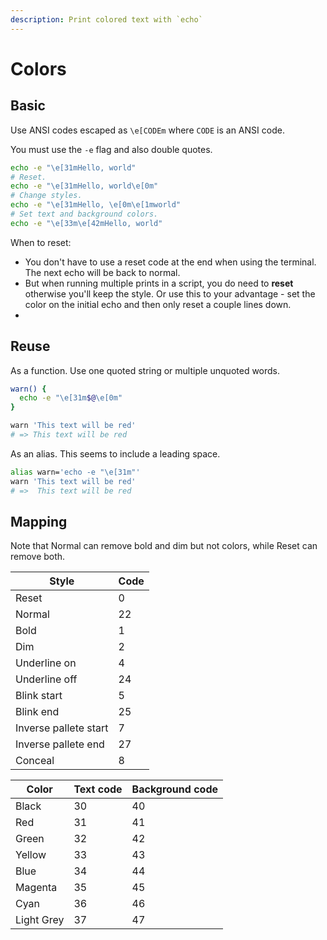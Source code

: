```yaml
---
description: Print colored text with `echo`
---
```

# Colors


## Basic

Use ANSI codes escaped as `\e[CODEm` where `CODE` is an ANSI code.

You must use the `-e` flag and also double quotes.

```sh
echo -e "\e[31mHello, world"
# Reset.
echo -e "\e[31mHello, world\e[0m"
# Change styles.
echo -e "\e[31mHello, \e[0m\e[1mworld"
# Set text and background colors.
echo -e "\e[33m\e[42mHello, world"
```

When to reset:

- You don't have to use a reset code at the end when using the terminal. The next echo will be back to normal.
- But when running multiple prints in a script, you do need to **reset** otherwise you'll keep the style. Or use this to your advantage - set the color on the initial echo and then only reset a couple lines down.
-

## Reuse

As a function. Use one quoted string or multiple unquoted words.

```sh
warn() {
  echo -e "\e[31m$@\e[0m"
}

warn 'This text will be red'
# => This text will be red
```

As an alias. This seems to include a leading space.

```sh
alias warn='echo -e "\e[31m"'
warn 'This text will be red'
# =>  This text will be red
```


## Mapping

Note that Normal can remove bold and dim but not colors, while Reset can remove both.

| Style                 | Code |
| --------------------- | ---- |
| Reset                 | 0    |
| Normal                | 22   |
| Bold                  | 1    |
| Dim                   | 2    |
| Underline on          | 4    |
| Underline off         | 24   |
| Blink start           | 5    |
| Blink end             | 25   |
| Inverse pallete start | 7    |
| Inverse pallete end   | 27   |
| Conceal               | 8    |


| Color      | Text code | Background code |
| ---------- | --------- | --------------- |
| Black      | 30        | 40              |
| Red        | 31        | 41              |
| Green      | 32        | 42              |
| Yellow     | 33        | 43              |
| Blue       | 34        | 44              |
| Magenta    | 35        | 45              |
| Cyan       | 36        | 46              |
| Light Grey | 37        | 47              |
